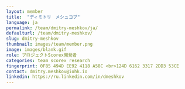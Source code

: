 ```yaml
---
layout: member
title:  "ディミトリ　メシュコブ"
language: ja
permalink: /team/dmitry-meshkov/ja/
defaulturl: /team/dmitry-meshkov/
slug: dmitry-meshkov
thumbnail: images/team/member.png
image: images/blank.gif
role: プロジェクトScorex開発者
categories: team scorex research
fingerprint: 0F85 494D EE92 4118 A58C <br>124D 6162 3317 2DD3 53CE
contact: dmitry.meshkov@iohk.io
linkedin: https://ru.linkedin.com/in/dmeshkov
---
```

